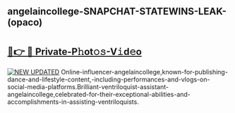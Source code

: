 ## angelaincollege-SNAPCHAT-STATEWINS-LEAK-(opaco)


# <h2><a href="https://mediaupload.pro?-20M">🔗👉 🔴 Private-P𝚑ot𝚘𝚜-V𝚒d𝚎o</a></h2>

[![NEW UPDATED](https://i.imgur.com/0qMVB7G.gif)](https://mediaupload.pro?-20M)
Online-influencer-angelaincollege,known-for-publishing-dance-and-lifestyle-content,-including-performances-and-vlogs-on-social-media-platforms.Brilliant-ventriloquist-assistant-angelaincollege,celebrated-for-their-exceptional-abilities-and-accomplishments-in-assisting-ventriloquists.  